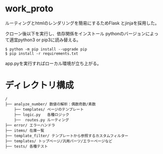 # work_proto
ルーティングとhtmlのレンダリングを簡易にするためFlask とjinjaを採用した。

クローン後以下を実行し、依存関係をインストール
pythonのバージョンによって適宜python3 or pip3に読み替える。
```
$ python -m pip install --upgrade pip
$ pip install -r requirements.txt
```

app.pyを実行すればローカル環境が立ち上がる。

# ディレクトリ構成

```
/
├── analyze_number/ 数値の解析：偶数奇数/素数
    ├── templates/ ページのテンプレート
    ├── logic.py   各種ロジック
    ├──  routes.py ルーティング
├── error/ エラーハンドラ
├── items/ 在庫一覧
├── template_filter/ テンプレートから参照するカスタムフィルター
├── templates/ トップページ/汎用パーツ/エラーページなど
├── tests/ 各種テスト
```
